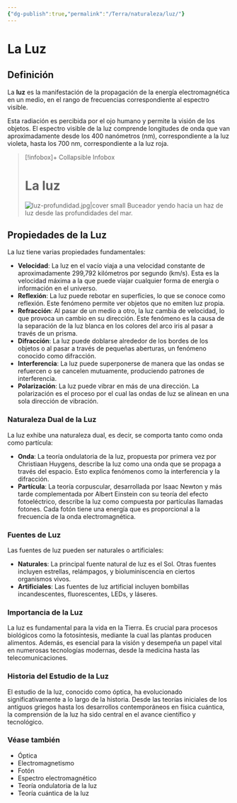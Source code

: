 ```yaml
---
{"dg-publish":true,"permalink":"/Terra/naturaleza/luz/"}
---
```



# La Luz

## Definición

La **luz** es la manifestación de la propagación de la energía electromagnética en un medio, en el rango de frecuencias correspondiente al espectro visible.

Esta radiación es percibida por el ojo humano y permite la visión de los objetos. El espectro visible de la luz comprende longitudes de onda que van aproximadamente desde los 400 nanómetros (nm), correspondiente a la luz violeta, hasta los 700 nm, correspondiente a la luz roja.

> [!infobox]+ Collapsible Infobox
> # La luz
> ![luz-profundidad.jpg|cover small](https://i.imgur.com/TXN5k7g.jpg)
> Buceador yendo hacia un haz de luz desde las profundidades del mar.


## Propiedades de la Luz

La luz tiene varias propiedades fundamentales:
-  **Velocidad**: La luz en el vacío viaja a una velocidad constante de aproximadamente 299,792 kilómetros por segundo (km/s). Esta es la velocidad máxima a la que puede viajar cualquier forma de energía o información en el universo.
- **Reflexión**: La luz puede rebotar en superficies, lo que se conoce como reflexión. Este fenómeno permite ver objetos que no emiten luz propia.
- **Refracción**: Al pasar de un medio a otro, la luz cambia de velocidad, lo que provoca un cambio en su dirección. Este fenómeno es la causa de la separación de la luz blanca en los colores del arco iris al pasar a través de un prisma.
- **Difracción**: La luz puede doblarse alrededor de los bordes de los objetos o al pasar a través de pequeñas aberturas, un fenómeno conocido como difracción.
- **Interferencia**: La luz puede superponerse de manera que las ondas se refuercen o se cancelen mutuamente, produciendo patrones de interferencia.
- **Polarización**: La luz puede vibrar en más de una dirección. La polarización es el proceso por el cual las ondas de luz se alinean en una sola dirección de vibración.

### Naturaleza Dual de la Luz

La luz exhibe una naturaleza dual, es decir, se comporta tanto como onda como partícula:

- **Onda**: La teoría ondulatoria de la luz, propuesta por primera vez por Christiaan Huygens, describe la luz como una onda que se propaga a través del espacio. Esto explica fenómenos como la interferencia y la difracción.
- **Partícula**: La teoría corpuscular, desarrollada por Isaac Newton y más tarde complementada por Albert Einstein con su teoría del efecto fotoeléctrico, describe la luz como compuesta por partículas llamadas fotones. Cada fotón tiene una energía que es proporcional a la frecuencia de la onda electromagnética.

### Fuentes de Luz

Las fuentes de luz pueden ser naturales o artificiales:

- **Naturales**: La principal fuente natural de luz es el Sol. Otras fuentes incluyen estrellas, relámpagos, y bioluminiscencia en ciertos organismos vivos.
- **Artificiales**: Las fuentes de luz artificial incluyen bombillas incandescentes, fluorescentes, LEDs, y láseres.

### Importancia de la Luz

La luz es fundamental para la vida en la Tierra. Es crucial para procesos biológicos como la fotosíntesis, mediante la cual las plantas producen alimentos. Además, es esencial para la visión y desempeña un papel vital en numerosas tecnologías modernas, desde la medicina hasta las telecomunicaciones.

### Historia del Estudio de la Luz

El estudio de la luz, conocido como óptica, ha evolucionado significativamente a lo largo de la historia. Desde las teorías iniciales de los antiguos griegos hasta los desarrollos contemporáneos en física cuántica, la comprensión de la luz ha sido central en el avance científico y tecnológico.

### Véase también

- Óptica
- Electromagnetismo
- Fotón
- Espectro electromagnético
- Teoría ondulatoria de la luz
- Teoría cuántica de la luz
